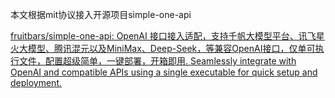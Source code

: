 本文根据mit协议接入开源项目simple-one-api

[fruitbars/simple-one-api: OpenAI 接口接入适配，支持千帆大模型平台、讯飞星火大模型、腾讯混元以及MiniMax、Deep-Seek，等兼容OpenAI接口，仅单可执行文件，配置超级简单，一键部署，开箱即用. Seamlessly integrate with OpenAI and compatible APIs using a single executable for quick setup and deployment.](https://github.com/fruitbars/simple-one-api)
